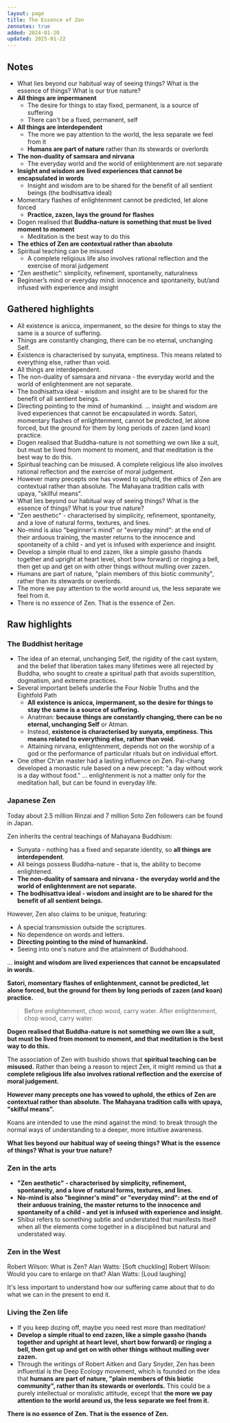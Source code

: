 ```yaml
---
layout: page
title: The Essence of Zen
zennotes: true
added: 2024-01-20
updated: 2025-01-22
---
```


## Notes

- What lies beyond our habitual way of seeing things? What is the essence of things? What is our true nature?
- **All things are impermanent**
    - The desire for things to stay fixed, permanent, is a source of suffering
    - There can't be a fixed, permanent, self
- **All things are interdependent**
    - The more we pay attention to the world, the less separate we feel from it
    - **Humans are part of nature** rather than its stewards or overlords
- **The non-duality of samsara and nirvana**
    - The everyday world and the world of enlightenment are not separate
- **Insight and wisdom are lived experiences that cannot be encapsulated in words**
    - Insight and wisdom are to be shared for the benefit of all sentient beings (the bodhisattva ideal)
- Momentary flashes of enlightenment cannot be predicted, let alone forced
    - **Practice, zazen, lays the ground for flashes**
- Dogen realised that **Buddha-nature is something that must be lived moment to moment**
    - Meditation is the best way to do this
- **The ethics of Zen are contextual rather than absolute**
- Spiritual teaching can be misused
    - A complete religious life also involves rational reflection and the exercise of moral judgement
- “Zen aesthetic”: simplicity, refinement, spontaneity, naturalness
- Beginner’s mind or everyday mind: innocence and spontaneity, but/and infused with experience and insight

## Gathered highlights

- All existence is anicca, impermanent, so the desire for things to stay the same is a source of suffering.
- Things are constantly changing, there can be no eternal, unchanging Self.
- Existence is characterised by sunyata, emptiness. This means related to everything else, rather than void.
- All things are interdependent.
- The non-duality of samsara and nirvana - the everyday world and the world of enlightenment are not separate.
- The bodhisattva ideal - wisdom and insight are to be shared for the benefit of all sentient beings.
- Directing pointing to the mind of humankind.
... insight and wisdom are lived experiences that cannot be encapsulated in words.
Satori, momentary flashes of enlightenment, cannot be predicted, let alone forced, but the ground for them by long periods of zazen (and koan) practice.
- Dogen realised that Buddha-nature is not something we own like a suit, but must be lived from moment to moment, and that meditation is the best way to do this.
- Spiritual teaching can be misused. A complete religious life also involves rational reflection and the exercise of moral judgement.
- However many precepts one has vowed to uphold, the ethics of Zen are contextual rather than absolute. The Mahayana tradition calls with upaya, "skilful means".
- What lies beyond our habitual way of seeing things? What is the essence of things? What is your true nature?
- "Zen aesthetic" - characterised by simplicity, refinement, spontaneity, and a love of natural forms, textures, and lines.
- No-mind is also "beginner's mind" or "everyday mind": at the end of their arduous training, the master returns to the innocence and spontaneity of a child - and yet is infused with experience and insight.
- Develop a simple ritual to end zazen, like a simple gassho (hands together and upright at heart level, short bow forward) or ringing a bell, then get up and get on with other things without mulling over zazen.
- Humans are part of nature, "plain members of this biotic community", rather than its stewards or overlords.
- The more we pay attention to the world around us, the less separate we feel from it.
- There is no essence of Zen. That is the essence of Zen.

## Raw highlights

### The Buddhist heritage

- The idea of an eternal, unchanging Self, the rigidity of the cast system, and the belief that liberation takes many lifetimes were all rejected by Buddha, who sought to create a spiritual path that avoids superstition, dogmatism, and extreme practices.
- Several important beliefs underlie the Four Noble Truths and the Eightfold Path
    - **All existence is anicca, impermanent, so the desire for things to stay the same is a source of suffering.**
    - Anatman: **because things are constantly changing, there can be no eternal, unchanging Self** or Atman.
    - Instead, **existence is characterised by sunyata, emptiness. This means related to everything else, rather than void.**
    - Attaining nirvana, enlightenment, depends not on the worship of a god or the performance of particular rituals but on individual effort.
- One other Ch'an master had a lasting influence on Zen. Pai-chang developed a monastic rule based on a new precept: "a day without work is a day without food." ... enlightenment is not a matter only for the meditation hall, but can be found in everyday life.

### Japanese Zen

Today about 2.5 million Rinzai and 7 million Soto Zen followers can be found in Japan.

Zen inherits the central teachings of Mahayana Buddhism:

- Sunyata - nothing has a fixed and separate identity, so **all things are interdependent**.
- All beings possess Buddha-nature - that is, the ability to become enlightened.
- **The non-duality of samsara and nirvana - the everyday world and the world of enlightenment are not separate.**
- **The bodhisattva ideal - wisdom and insight are to be shared for the benefit of all sentient beings.**

However, Zen also claims to be unique, featuring:

- A special transmission outside the scriptures.
- No dependence on words and letters.
- **Directing pointing to the mind of humankind.**
- Seeing into one's nature and the attainment of Buddhahood.

... **insight and wisdom are lived experiences that cannot be encapsulated in words.**

**Satori, momentary flashes of enlightenment, cannot be predicted, let alone forced, but the ground for them by long periods of zazen (and koan) practice.**

> Before enlightenment, chop wood, carry water. After enlightenment, chop wood, carry water.

**Dogen realised that Buddha-nature is not something we own like a suit, but must be lived from moment to moment, and that meditation is the best way to do this.**

The association of Zen with bushido shows that **spiritual teaching can be misused.** Rather than being a reason to reject Zen, it might remind us that **a complete religious life also involves rational reflection and the exercise of moral judgement.**

**However many precepts one has vowed to uphold, the ethics of Zen are contextual rather than absolute. The Mahayana tradition calls with upaya, "skilful means".**

Koans are intended to use the mind against the mind: to break through the normal ways of understanding to a deeper, more intuitive awareness.

**What lies beyond our habitual way of seeing things? What is the essence of things? What is your true nature?**

### Zen in the arts

- **"Zen aesthetic" - characterised by simplicity, refinement, spontaneity, and a love of natural forms, textures, and lines.**
- **No-mind is also "beginner's mind" or "everyday mind": at the end of their arduous training, the master returns to the innocence and spontaneity of a child - and yet is infused with experience and insight.**
- Shibui refers to something subtle and understated that manifests itself when all the elements come together in a disciplined but natural and understated way.

### Zen in the West

Robert Wilson: What is Zen?
Alan Watts: [Soft chuckling]
Robert Wilson: Would you care to enlarge on that?
Alan Watts: [Loud laughing]

It's less important to understand how our suffering came about that to do what we can in the present to end it.

### Living the Zen life

- If you keep dozing off, maybe you need rest more than meditation!
- **Develop a simple ritual to end zazen, like a simple gassho (hands together and upright at heart level, short bow forward) or ringing a bell, then get up and get on with other things without mulling over zazen.**
- Through the writings of Robert Aitken and Gary Snyder, Zen has been influential is the Deep Ecology movement, which is founded on the idea that **humans are part of nature, "plain members of this biotic community", rather than its stewards or overlords.** This could be a purely intellectual or moralistic attitude, except that **the more we pay attention to the world around us, the less separate we feel from it.**

**There is no essence of Zen. That is the essence of Zen.**
